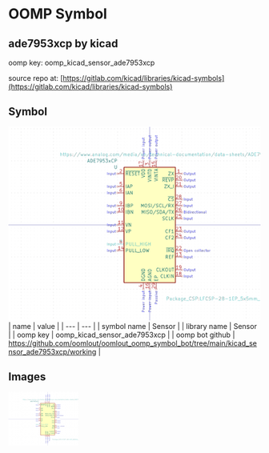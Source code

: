 # OOMP Symbol  
## ade7953xcp  by kicad  
  
oomp key: oomp_kicad_sensor_ade7953xcp  
  
source repo at: [https://gitlab.com/kicad/libraries/kicad-symbols](https://gitlab.com/kicad/libraries/kicad-symbols)  
## Symbol  
  
[![working.png](working_600.png)](working.png)  
| name | value | 
| --- | --- | 
| symbol name | Sensor | 
| library name | Sensor | 
| oomp key | oomp_kicad_sensor_ade7953xcp | 
| oomp bot github | https://github.com/oomlout/oomlout_oomp_symbol_bot/tree/main/kicad_sensor_ade7953xcp/working | 
## Images  
  
[![working.png](working_140.png)](working.png)  
